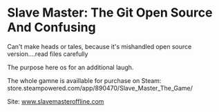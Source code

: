 # Slave Master: The Git Open Source And Confusing
Can't make heads or tales, because it's mishandled open source version....read files carefully

The purpose here os for an additional laugh.

The whole gamne is availlable for purchase on Steam: store.steampowered.com/app/890470/Slave_Master_The_Game/

Site: www.slavemasteroffline.com

